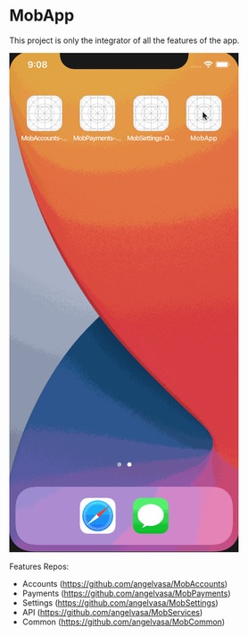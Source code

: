 # MobApp

This project is only the integrator of all the features of the app.

![MobApp](https://github.com/angelvasa/MobApp/blob/main/mobapp.gif)


Features Repos:
-   Accounts (https://github.com/angelvasa/MobAccounts)
-   Payments (https://github.com/angelvasa/MobPayments)
-   Settings (https://github.com/angelvasa/MobSettings)
- API (https://github.com/angelvasa/MobServices)
- Common (https://github.com/angelvasa/MobCommon)
